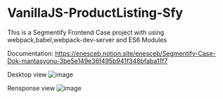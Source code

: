 # VanillaJS-ProductListing-Sfy
This is a Segmentify Frontend Case project with using webpack,babel,webpack-dev-server and ES6 Modules

Documentation: https://enesceb.notion.site/enesceb/Segmentify-Case-Dok-mantasyonu-3be5e149e36f495b941f348bfaba11f7

Desktop view
![image](https://user-images.githubusercontent.com/58530739/185462820-332b9e24-58da-4d7f-879e-cd07659c61fc.png)

Rensponse view 
![image](https://user-images.githubusercontent.com/58530739/185463255-f8c31d18-90ed-4840-8137-320c21702101.png)

